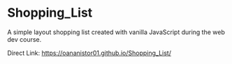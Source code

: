 # Shopping_List

A simple layout shopping list created with vanilla JavaScript during the web dev course.

Direct Link: https://oananistor01.github.io/Shopping_List/
